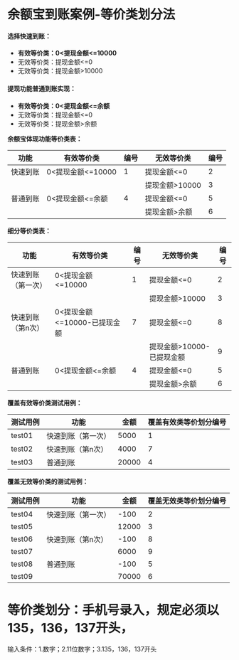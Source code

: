 # 余额宝到账案例-等价类划分法



#### 选择快速到账：

- **有效等价类：0<提现金额<=10000**
- 无效等价类：提现金额<=0
- 无效等价类：提现金额>10000

#### 提现功能普通到账实现：

- **有效等价类：0<提现金额<=余额**
- 无效等价类：提现金额<=0
- 无效等价类：提现金额>余额

**余额宝体现功能等价类表：**

| 功能     | 有效等价类        | 编号 | 无效等价类     | 编号 |
| -------- | ----------------- | ---- | -------------- | ---- |
| 快速到账 | 0<提现金额<=10000 | 1    | 提现金额<=0    | 2    |
|          |                   |      | 提现金额>10000 | 3    |
| 普通到账 | 0<提现金额<=余额  | 4    | 提现金额<=0    | 5    |
|          |                   |      | 提现金额>余额  | 6    |



**细分等价类表：**

| 功能               | 有效等价类                   | 编号 | 无效等价类                | 编号 |
| ------------------ | ---------------------------- | ---- | ------------------------- | ---- |
| 快速到账（第一次） | 0<提现金额<=10000            | 1    | 提现金额<=0               | 2    |
|                    |                              |      | 提现金额>10000            | 3    |
| 快速到账（第n次）  | 0<提现金额<=10000-已提现金额 | 7    | 提现金额<=0               | 8    |
|                    |                              |      | 提现金额>10000-已提现金额 | 9    |
| 普通到账           | 0<提现金额<=余额             | 4    | 提现金额<=0               | 5    |
|                    |                              |      | 提现金额>余额             | 6    |



**覆盖有效等价类测试用例：**

| 测试用例 | 功能               | 金额  | 覆盖有效类等价划分编号 |
| -------- | ------------------ | ----- | ---------------------- |
| test01   | 快速到账（第一次） | 5000  | 1                      |
| test02   | 快速到账（第n次）  | 4000  | 7                      |
| test03   | 普通到账           | 20000 | 4                      |



**覆盖无效等价类的测试用例：**

| 测试用例 | 功能               | 金额  | 覆盖无效类等价划分编号 |
| -------- | ------------------ | ----- | ---------------------- |
| test04   | 快速到账（第一次） | -100  | 2                      |
| test05   |                    | 12000 | 3                      |
| test06   | 快速到账（第n次）  | -100  | 8                      |
| test07   |                    | 6000  | 9                      |
| test08   | 普通到账           | -100  | 5                      |
| test09   |                    | 70000 | 6                      |



# 等价类划分：手机号录入，规定必须以135，136，137开头，

输入条件：1.数字；2.11位数字；3.135，136，137开头



### 

